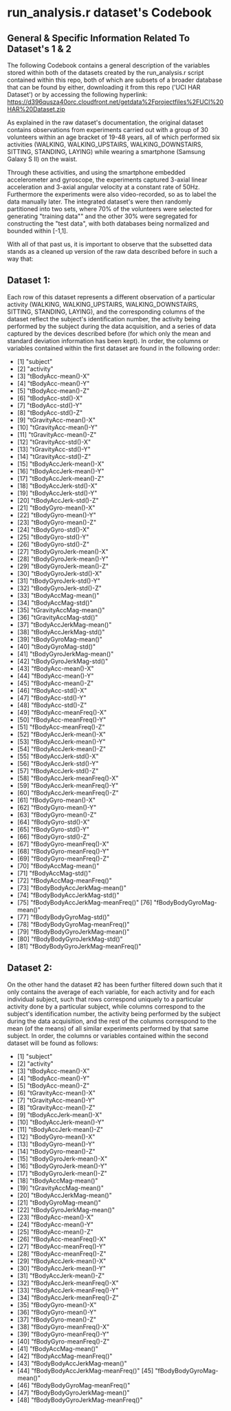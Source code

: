 run_analysis.r dataset's Codebook
================
## General & Specific Information Related To Dataset's 1 & 2
The following Codebook contains a general description of the variables stored within both of the datasets created by the run_analysis.r script contained within this repo, both of which are subsets of a broader database that can be found by either, downloading it from this repo ('UCI HAR Dataset') or by accessing the following hyperlink: 
https://d396qusza40orc.cloudfront.net/getdata%2Fprojectfiles%2FUCI%20HAR%20Dataset.zip

As explained in the raw dataset's documentation, the original dataset contains observations from experiments  carried out with a group of 30 volunteers within an age bracket of 19-48 years, all of which performed six activities (WALKING, WALKING_UPSTAIRS, WALKING_DOWNSTAIRS, SITTING, STANDING, LAYING) while wearing a smartphone (Samsung Galaxy S II) on the waist.

Through these activities, and using the smartphone embedded accelerometer and gyroscope, the experiments captured 3-axial linear acceleration and 3-axial angular velocity at a constant rate of 50Hz. Furthermore the experiments were also video-recorded, so as to label the data manually later. The integrated dataset's were then randomly partitioned into two sets, where 70% of the volunteers were selected for generating "training data"" and the other 30% were segregated for constructing the "test data", with both databases being normalized and bounded within [-1,1].

With all of that past us, it is important to observe that the subsetted data stands as a cleaned up version of the raw data described before in such a way that:

Dataset 1: 
--------------
Each row of this dataset represents a different observation of a particular activity (WALKING, WALKING_UPSTAIRS, WALKING_DOWNSTAIRS, SITTING, STANDING, LAYING), and the corresponding columns of the dataset reflect the subject's identification number, the activity being performed by the subject during the data acquisition, and a series of data captured by the devices described before (for which only the mean and standard deviation information has been kept). In order, the columns or variables contained within the first dataset are found in the following order: 

- [1] "subject"
- [2] "activity"
- [3] "tBodyAcc-mean()-X"
- [4] "tBodyAcc-mean()-Y"
- [5] "tBodyAcc-mean()-Z"
- [6] "tBodyAcc-std()-X"
- [7] "tBodyAcc-std()-Y"
- [8] "tBodyAcc-std()-Z"
- [9] "tGravityAcc-mean()-X"
- [10] "tGravityAcc-mean()-Y"
- [11] "tGravityAcc-mean()-Z"
- [12] "tGravityAcc-std()-X"
- [13] "tGravityAcc-std()-Y"
- [14] "tGravityAcc-std()-Z"
- [15] "tBodyAccJerk-mean()-X"
- [16] "tBodyAccJerk-mean()-Y"
- [17] "tBodyAccJerk-mean()-Z"
- [18] "tBodyAccJerk-std()-X"
- [19] "tBodyAccJerk-std()-Y"
- [20] "tBodyAccJerk-std()-Z"
- [21] "tBodyGyro-mean()-X"
- [22] "tBodyGyro-mean()-Y"
- [23] "tBodyGyro-mean()-Z"
- [24] "tBodyGyro-std()-X"
- [25] "tBodyGyro-std()-Y"
- [26] "tBodyGyro-std()-Z"
- [27] "tBodyGyroJerk-mean()-X"
- [28] "tBodyGyroJerk-mean()-Y"
- [29] "tBodyGyroJerk-mean()-Z"
- [30] "tBodyGyroJerk-std()-X"
- [31] "tBodyGyroJerk-std()-Y"
- [32] "tBodyGyroJerk-std()-Z"
- [33] "tBodyAccMag-mean()"
- [34] "tBodyAccMag-std()"
- [35] "tGravityAccMag-mean()"
- [36] "tGravityAccMag-std()"
- [37] "tBodyAccJerkMag-mean()"
- [38] "tBodyAccJerkMag-std()"
- [39] "tBodyGyroMag-mean()"
- [40] "tBodyGyroMag-std()"
- [41] "tBodyGyroJerkMag-mean()"
- [42] "tBodyGyroJerkMag-std()"
- [43] "fBodyAcc-mean()-X"
- [44] "fBodyAcc-mean()-Y"
- [45] "fBodyAcc-mean()-Z"
- [46] "fBodyAcc-std()-X"
- [47] "fBodyAcc-std()-Y"
- [48] "fBodyAcc-std()-Z"
- [49] "fBodyAcc-meanFreq()-X"
- [50] "fBodyAcc-meanFreq()-Y"
- [51] "fBodyAcc-meanFreq()-Z"
- [52] "fBodyAccJerk-mean()-X"
- [53] "fBodyAccJerk-mean()-Y"
- [54] "fBodyAccJerk-mean()-Z"
- [55] "fBodyAccJerk-std()-X"
- [56] "fBodyAccJerk-std()-Y"
- [57] "fBodyAccJerk-std()-Z"
- [58] "fBodyAccJerk-meanFreq()-X"
- [59] "fBodyAccJerk-meanFreq()-Y"
- [60] "fBodyAccJerk-meanFreq()-Z"
- [61] "fBodyGyro-mean()-X"
- [62] "fBodyGyro-mean()-Y"
- [63] "fBodyGyro-mean()-Z"
- [64] "fBodyGyro-std()-X"
- [65] "fBodyGyro-std()-Y"
- [66] "fBodyGyro-std()-Z"
- [67] "fBodyGyro-meanFreq()-X"
- [68] "fBodyGyro-meanFreq()-Y"
- [69] "fBodyGyro-meanFreq()-Z"
- [70] "fBodyAccMag-mean()"
- [71] "fBodyAccMag-std()"
- [72] "fBodyAccMag-meanFreq()"
- [73] "fBodyBodyAccJerkMag-mean()"
- [74] "fBodyBodyAccJerkMag-std()"
- [75] "fBodyBodyAccJerkMag-meanFreq()" [76] "fBodyBodyGyroMag-mean()"
- [77] "fBodyBodyGyroMag-std()"
- [78] "fBodyBodyGyroMag-meanFreq()"
- [79] "fBodyBodyGyroJerkMag-mean()"
- [80] "fBodyBodyGyroJerkMag-std()"
- [81] "fBodyBodyGyroJerkMag-meanFreq()"

Dataset 2: 
--------------
On the other hand the dataset #2 has been further filtered down such that it only contains the average of each variable, for each activity and for each individual subject, such that rows correspond uniquely to a particular activity done by a particular subject, while columns correspond to the subject's identification number, the activity being performed by the subject during the data acquisition, and the rest of the columns correspond to the mean (of the means) of all similar experiments performed by that same subject. In order, the columns or variables contained within the second dataset will be found as follows:

- [1] "subject"
- [2] "activity"
- [3] "tBodyAcc-mean()-X"
- [4] "tBodyAcc-mean()-Y"
- [5] "tBodyAcc-mean()-Z"
- [6] "tGravityAcc-mean()-X"
- [7] "tGravityAcc-mean()-Y"
- [8] "tGravityAcc-mean()-Z"
- [9] "tBodyAccJerk-mean()-X"
- [10] "tBodyAccJerk-mean()-Y"
- [11] "tBodyAccJerk-mean()-Z"
- [12] "tBodyGyro-mean()-X"
- [13] "tBodyGyro-mean()-Y"
- [14] "tBodyGyro-mean()-Z"
- [15] "tBodyGyroJerk-mean()-X"
- [16] "tBodyGyroJerk-mean()-Y"
- [17] "tBodyGyroJerk-mean()-Z"
- [18] "tBodyAccMag-mean()"
- [19] "tGravityAccMag-mean()"
- [20] "tBodyAccJerkMag-mean()"
- [21] "tBodyGyroMag-mean()"
- [22] "tBodyGyroJerkMag-mean()"
- [23] "fBodyAcc-mean()-X"
- [24] "fBodyAcc-mean()-Y"
- [25] "fBodyAcc-mean()-Z"
- [26] "fBodyAcc-meanFreq()-X"
- [27] "fBodyAcc-meanFreq()-Y"
- [28] "fBodyAcc-meanFreq()-Z"
- [29] "fBodyAccJerk-mean()-X"
- [30] "fBodyAccJerk-mean()-Y"
- [31] "fBodyAccJerk-mean()-Z"
- [32] "fBodyAccJerk-meanFreq()-X"
- [33] "fBodyAccJerk-meanFreq()-Y"
- [34] "fBodyAccJerk-meanFreq()-Z"
- [35] "fBodyGyro-mean()-X"
- [36] "fBodyGyro-mean()-Y"
- [37] "fBodyGyro-mean()-Z"
- [38] "fBodyGyro-meanFreq()-X"
- [39] "fBodyGyro-meanFreq()-Y"
- [40] "fBodyGyro-meanFreq()-Z"
- [41] "fBodyAccMag-mean()"
- [42] "fBodyAccMag-meanFreq()"
- [43] "fBodyBodyAccJerkMag-mean()"
- [44] "fBodyBodyAccJerkMag-meanFreq()" [45] "fBodyBodyGyroMag-mean()"
- [46] "fBodyBodyGyroMag-meanFreq()"
- [47] "fBodyBodyGyroJerkMag-mean()"
- [48] "fBodyBodyGyroJerkMag-meanFreq()"